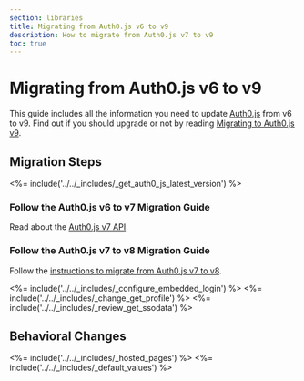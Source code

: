 ```yaml
---
section: libraries
title: Migrating from Auth0.js v6 to v9
description: How to migrate from Auth0.js v7 to v9
toc: true
---
```

# Migrating from Auth0.js v6 to v9

This guide includes all the information you need to update [Auth0.js](/libraries/auth0js) from v6 to v9. Find out if you should upgrade or not by reading [Migrating to Auth0.js v9](/libraries/auth0js/v9/migration-guide).

## Migration Steps

<%= include('../../_includes/_get_auth0_js_latest_version') %>

### Follow the Auth0.js v6 to v7 Migration Guide

Read about the [Auth0.js v7 API](/libraries/auth0js/v7).

### Follow the Auth0.js v7 to v8 Migration Guide

Follow the [instructions to migrate from Auth0.js v7 to v8](/libraries/auth0js/v8/migration-guide).

<%= include('../../_includes/_configure_embedded_login') %>
<%= include('../../_includes/_change_get_profile') %>
<%= include('../../_includes/_review_get_ssodata') %>

## Behavioral Changes

<%= include('../../_includes/_hosted_pages') %>
<%= include('../../_includes/_default_values') %>

